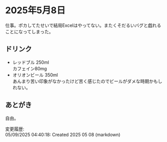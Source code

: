 # 2025年5月8日

仕事。ポカしてたせいで結局Excelはやってない。またくそだるいバグと戯れることになってしまった。

## ドリンク

- レッドブル 250ml  
カフェイン80mg
- オリオンビール 350ml  
あんまり苦い印象がなかったけど苦く感じたのでビールがダメな時期かもしれない。

## あとがき

自由。

変更履歴:  
05/09/2025 04:40:18: Created 2025 05 08 (markdown)  
